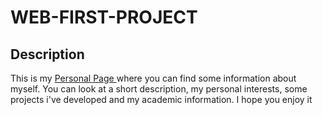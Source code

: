 # WEB-FIRST-PROJECT

<h2>Description </h2>
<p>This is my <a href="https://hdcastellanos.github.io/Entrega-1-web/Entrega-1-PgPersonal/index.html">Personal Page </a>where you can find some information about myself. 
You can look at a short description, my personal interests, some projects i've developed and my academic information.
I hope you enjoy it</p>
